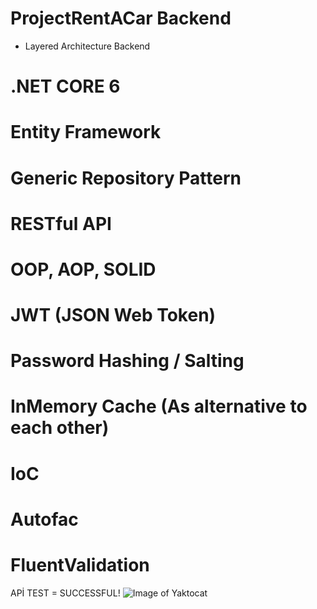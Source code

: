 # ProjectRentACar Backend
- Layered  Architecture Backend
# .NET CORE 6
# Entity Framework 
# Generic Repository Pattern 
# RESTful API
# OOP, AOP, SOLID
# JWT (JSON Web Token)
# Password Hashing / Salting
# InMemory Cache (As alternative to each other)
# IoC
# Autofac
# FluentValidation

APİ TEST = SUCCESSFUL!
![Image of Yaktocat](https://i.hizliresim.com/3eqkslo.jpg) 
